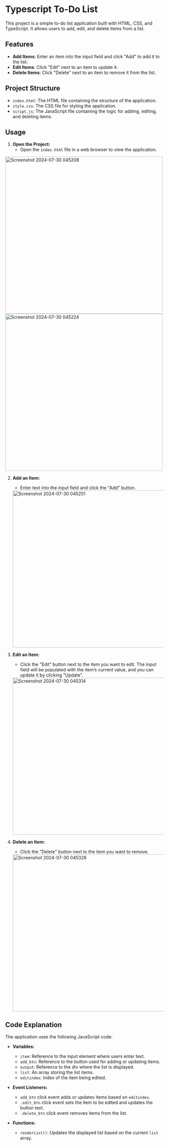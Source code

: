 # Typescript To-Do List

This project is a simple to-do list application built with HTML, CSS, and TypeScript. It allows users to add, edit, and delete items from a list.

## Features

- **Add Items**: Enter an item into the input field and click "Add" to add it to the list.
- **Edit Items**: Click "Edit" next to an item to update it.
- **Delete Items**: Click "Delete" next to an item to remove it from the list.

## Project Structure

- `index.html`: The HTML file containing the structure of the application.
- `style.css`: The CSS file for styling the application.
- `script.js`: The JavaScript file containing the logic for adding, editing, and deleting items.

## Usage

1. **Open the Project:**
   - Open the `index.html` file in a web browser to view the application.
  <img src="https://github.com/user-attachments/assets/b6e2d125-4f15-4968-afee-2c3c864ce621" alt="Screenshot 2024-07-30 045208" width="500"/>
   <img src="https://github.com/user-attachments/assets/207e4319-bcaa-4604-9fe8-1adc3deb230e" alt="Screenshot 2024-07-30 045224" width="500"/>

2. **Add an Item:**
   - Enter text into the input field and click the "Add" button.
   <img src="https://github.com/user-attachments/assets/4f121b42-ab3c-419c-b48e-9091626fcdf8" alt="Screenshot 2024-07-30 045251" width="500"/>

3. **Edit an Item:**
   - Click the "Edit" button next to the item you want to edit. The input field will be populated with the item’s current value, and you can update it by clicking "Update".
   <img src="https://github.com/user-attachments/assets/9e97ad0e-a68f-49c7-81b3-e9bc2bf5afef" alt="Screenshot 2024-07-30 045314" width="500"/>

4. **Delete an Item:**
   - Click the "Delete" button next to the item you want to remove.
   <img src="https://github.com/user-attachments/assets/25509557-3fe0-472e-84d9-ab15989ba9be" alt="Screenshot 2024-07-30 045326" width="500"/>


## Code Explanation

The application uses the following JavaScript code:

- **Variables:**
  - `item`: Reference to the input element where users enter text.
  - `add_btn`: Reference to the button used for adding or updating items.
  - `output`: Reference to the div where the list is displayed.
  - `list`: An array storing the list items.
  - `editindex`: Index of the item being edited.

- **Event Listeners:**
  - `add_btn` click event adds or updates items based on `editindex`.
  - `.edit_btn` click event sets the item to be edited and updates the button text.
  - `.delete_btn` click event removes items from the list.

- **Functions:**
  - `renderList()`: Updates the displayed list based on the current `list` array.

